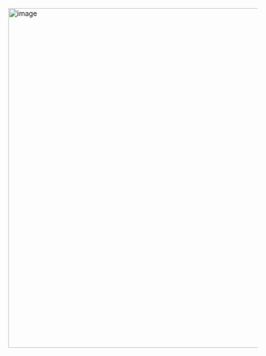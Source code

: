 <img width="687" alt="image" src="https://github.com/user-attachments/assets/95e15072-5197-4b41-a6ee-ca5bebd20f70" />
